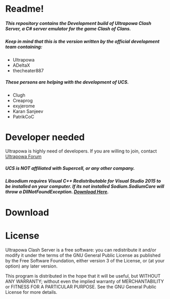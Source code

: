 # Readme!
##### This repository contains the Development build of Ultrapowa Clash Server, a C# server emulator for the game Clash of Clans. 
##### Keep in mind that this is the version written by the official development team containing:

* Ultrapowa									
* ADeltaX								
* thecheater887	

##### These persons are helping with the development of UCS.

* Clugh
* Creaprog
* exyjerome
* Karan Sanjeev
* PatrikCoC

# Developer needed

Ultrapowa is highly need of developers. If you are willing to join, contact [Ultrapowa Forum](http://ultrapowa.com/forum)

##### UCS is NOT affiliated with Supercell, or any other company.
##### Libsodium  requires Visual C++ Redistributable for Visual Studio 2015 to be installed on your computer. If its not installed Sodium.SodiumCore will throw a DllNotFoundException. [***Download Here***](https://www.microsoft.com/en-us/download/details.aspx?id=48145).
# Download

# License
Ultrapowa Clash Server is a free software: you can redistribute it and/or modify
it under the terms of the GNU General Public License as published by
the Free Software Foundation, either version 3 of the License, or
(at your option) any later version.

This program is distributed in the hope that it will be useful,
but WITHOUT ANY WARRANTY; without even the implied warranty of
MERCHANTABILITY or FITNESS FOR A PARTICULAR PURPOSE.  See the
GNU General Public License for more details.
